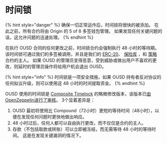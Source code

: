 # 时间锁

{% hint style="danger" %}
确保一切正常运作后，时间锁将很快的被添加。 在此之前，所有合约将由 Origin 的 5 of 8 多签钱包管理。 如果发现任何关键问题的话，这允许问题的迅速处理。
{% endhint %}

在执行 OUSD 合同的任何更改之前，时间锁合约会强制执行 48 小时的等待期。 该时间锁可通过我们的多签被调用，并且是我们的 [ERC-20](erc-20.md)、 [保险库](vault.md) ，和 [策略](strategies.md) 合约的主人。 如果 OUSD 的管理员变得恶意，受到威胁或做出用户不喜欢的更改，则延时的管理员操作将给用户机会退出 OUSD。

{% hint style="info" %}
时间锁是一项安全措施，如果 OUSD 持有者反对协议的任何拟议升级，则可以使用这 48 小时的时间提取资金。
{% endhint %}

OUSD 使用的时间锁是 [Composite Timelock](https://compound.finance/docs/governance) 的略微修改版本，该版本已[由OpenZeppelin进行了审核](https://blog.openzeppelin.com/compound-finance-patch-audit/)。 3个显着差异是：

1. OUSD 最初将使用比 Compound（72小时）更短的等待时间（48小时），以便在发现任何问题时更快地做出响应。
2. 48 小时过后，任何人都可以自由执行更改，而不仅仅是合约的主人。
3. 存款（不包括取款或转账）可以立即被冻结，而无需等待 48 小时的等待时间。 这是在发现关键漏洞的情况下。





